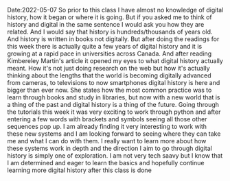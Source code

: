 Date:2022-05-07
So prior to this class I have almost no knowledge of digital history, how it began or where it is going. But if you asked me to think of history and digital in the same sentence I would ask you how they are related. And I would say that history is hundreds/thousands of years old. And history is written in books not digitally. But after doing the readings for this week there is actually quite a few years of digital history and it is growing at a rapid pace in universities across Canada. And after reading Kimbereley Martin's article it opened my eyes to what digital history actually meant. How it's not just doing research on the web but how it's actually thinking about the lengths that the world is becoming digitally advanced from cameras, to televisions to now smartphones digital history is here and bigger than ever now. She states how the most common practice was to learn through books and study in libraries, but now with a new world that is a thing of the past and digital history is a thing of the future. Going through the tutorials this week it was very exciting to work through python and after entering a few words with brackets and symbols seeing all those other sequences pop up. I am already finding it very interesting to work with these new systems and I am looking forward to seeing where they can take me and what I can do with them. I really want to learn more about how these systems work in depth and the direction I aim to go through digital history is simply one of exploration. I am not very tech saavy but I know that I am determined and eager to learn the basics and hopefully continue learning more digital history after this class is done
